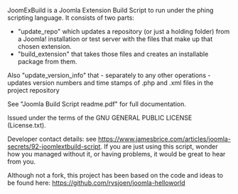 JoomExBuild is a Joomla Extension Build Script to run under the phing scripting language. 
It consists of two parts:
- "update_repo" which updates a repository (or just a holding folder) from a Joomla! installation or test server with the files that make up that chosen extension.
- "build_extension" that takes those files and creates an installable package from them.

Also "update_version_info" that - separately to any other operations - updates version numbers and time stamps of .php and .xml files in the project repository 

See "Joomla Build Script readme.pdf" for full documentation.

Issued under the terms of the GNU GENERAL PUBLIC LICENSE (License.txt).

Developer contact details: see https://www.jamesbrice.com/articles/joomla-secrets/92-joomlextbuild-script. If you are just using this script, wonder how you managed without it, or having problems, it would be great to hear from you.

Although not a fork, this project has been based on the code and ideas to be found here: https://github.com/rvsjoen/joomla-helloworld
